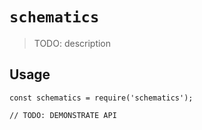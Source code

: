 # `schematics`

> TODO: description

## Usage

```
const schematics = require('schematics');

// TODO: DEMONSTRATE API
```
